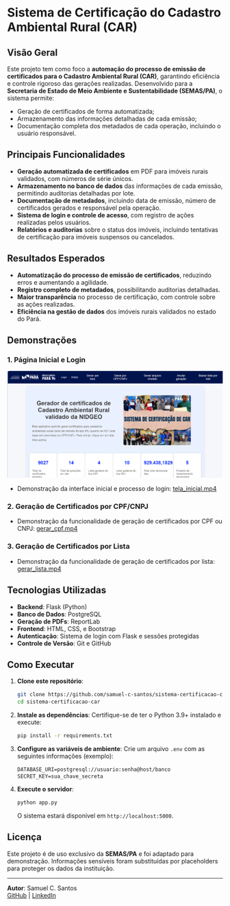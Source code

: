 # Sistema de Certificação do Cadastro Ambiental Rural (CAR)

## Visão Geral
Este projeto tem como foco a **automação do processo de emissão de certificados para o Cadastro Ambiental Rural (CAR)**, garantindo eficiência e controle rigoroso das gerações realizadas. Desenvolvido para a **Secretaria de Estado de Meio Ambiente e Sustentabilidade (SEMAS/PA)**, o sistema permite:
- Geração de certificados de forma automatizada;
- Armazenamento das informações detalhadas de cada emissão;
- Documentação completa dos metadados de cada operação, incluindo o usuário responsável.

## Principais Funcionalidades
- **Geração automatizada de certificados** em PDF para imóveis rurais validados, com números de série únicos.
- **Armazenamento no banco de dados** das informações de cada emissão, permitindo auditorias detalhadas por lote.
- **Documentação de metadados**, incluindo data de emissão, número de certificados gerados e responsável pela operação.
- **Sistema de login e controle de acesso**, com registro de ações realizadas pelos usuários.
- **Relatórios e auditorias** sobre o status dos imóveis, incluindo tentativas de certificação para imóveis suspensos ou cancelados.

## Resultados Esperados
- **Automatização do processo de emissão de certificados**, reduzindo erros e aumentando a agilidade.
- **Registro completo de metadados**, possibilitando auditorias detalhadas.
- **Maior transparência** no processo de certificação, com controle sobre as ações realizadas.
- **Eficiência na gestão de dados** dos imóveis rurais validados no estado do Pará.

## Demonstrações
### **1. Página Inicial e Login**
[![Página Inicial](index.png)](tela_inicial.mp4)
- Demonstração da interface inicial e processo de login: [tela_inicial.mp4](tela_inicial.mp4)

### **2. Geração de Certificados por CPF/CNPJ**
- Demonstração da funcionalidade de geração de certificados por CPF ou CNPJ: [gerar_cpf.mp4](gerar_cpf.mp4)

### **3. Geração de Certificados por Lista**
- Demonstração da funcionalidade de geração de certificados por lista: [gerar_lista.mp4](gerar_lista.mp4)

## Tecnologias Utilizadas
- **Backend**: Flask (Python)
- **Banco de Dados**: PostgreSQL
- **Geração de PDFs**: ReportLab
- **Frontend**: HTML, CSS, e Bootstrap
- **Autenticação**: Sistema de login com Flask e sessões protegidas
- **Controle de Versão**: Git e GitHub

## Como Executar
1. **Clone este repositório**:
   ```bash
   git clone https://github.com/samuel-c-santos/sistema-certificacao-car.git
   cd sistema-certificacao-car
   ```

2. **Instale as dependências**:
   Certifique-se de ter o Python 3.9+ instalado e execute:
   ```bash
   pip install -r requirements.txt
   ```

3. **Configure as variáveis de ambiente**:
   Crie um arquivo `.env` com as seguintes informações (exemplo):
   ```
   DATABASE_URI=postgresql://usuario:senha@host/banco
   SECRET_KEY=sua_chave_secreta
   ```

4. **Execute o servidor**:
   ```bash
   python app.py
   ```
   O sistema estará disponível em `http://localhost:5000`.

## Licença
Este projeto é de uso exclusivo da **SEMAS/PA** e foi adaptado para demonstração. Informações sensíveis foram substituídas por placeholders para proteger os dados da instituição.

---

**Autor**: Samuel C. Santos  
[GitHub](https://github.com/samuel-c-santos) | [LinkedIn](https://www.linkedin.com/in/samuelsantos-amb/)
```